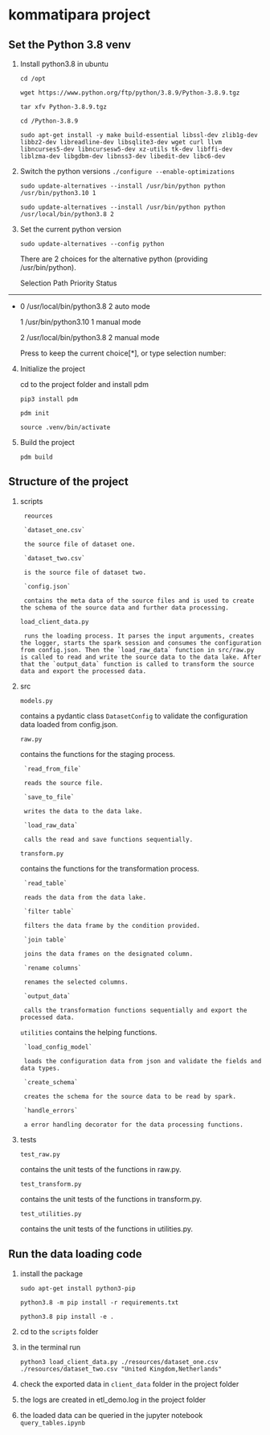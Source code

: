 # kommatipara project
## Set the Python 3.8 venv
1. Install python3.8 in ubuntu

    `cd /opt`

    `wget https://www.python.org/ftp/python/3.8.9/Python-3.8.9.tgz`

    `tar xfv Python-3.8.9.tgz`

    `cd /Python-3.8.9`

    `sudo apt-get install -y make build-essential libssl-dev zlib1g-dev libbz2-dev libreadline-dev libsqlite3-dev wget curl llvm libncurses5-dev libncursesw5-dev xz-utils tk-dev libffi-dev liblzma-dev libgdbm-dev libnss3-dev libedit-dev libc6-dev`

2. Switch the python versions
    `./configure --enable-optimizations`

    `sudo update-alternatives --install /usr/bin/python python /usr/bin/python3.10 1`

    `sudo update-alternatives --install /usr/bin/python python /usr/local/bin/python3.8 2`

3. Set the current python version

    `sudo update-alternatives --config python`

    There are 2 choices for the alternative python (providing /usr/bin/python).

    Selection    Path                      Priority   Status

------------------------------------------------------------

* 0            /usr/local/bin/python3.8   2         auto mode

  1            /usr/bin/python3.10        1         manual mode

  2            /usr/local/bin/python3.8   2         manual mode

    Press <enter> to keep the current choice[*], or type selection number:

4. Initialize the project

    cd to the project folder and install pdm 

    `pip3 install pdm`

    `pdm init`

    `source .venv/bin/activate`

5. Build the project

    `pdm build`

## Structure of the project
1. scripts
    
        reources

        `dataset_one.csv`
        
        the source file of dataset one.

        `dataset_two.csv`
        
        is the source file of dataset two.

        `config.json`
        
        contains the meta data of the source files and is used to create the schema of the source data and further data processing.

    `load_client_data.py` 
    
        runs the loading process. It parses the input arguments, creates the logger, starts the spark session and consumes the configuration from config.json. Then the `load_raw_data` function in src/raw.py is called to read and write the source data to the data lake. After that the `output_data` function is called to transform the source data and export the processed data.    

2. src

    `models.py`

    contains a pydantic class `DatasetConfig` to validate the configuration data loaded from config.json.

    `raw.py`

    contains the functions for the staging process.
    
        `read_from_file` 
        
        reads the source file.
        
        `save_to_file` 
        
        writes the data to the data lake.
        
        `load_raw_data` 
        
        calls the read and save functions sequentially.

    `transform.py`

    contains the functions for the transformation process.

        `read_table`

        reads the data from the data lake.

        `filter table`

        filters the data frame by the condition provided.

        `join table`

        joins the data frames on the designated column.

        `rename columns`

        renames the selected columns.

        `output_data`

        calls the transformation functions sequentially and export the processed data.

    `utilities`
    contains the helping functions.
    
        `load_config_model`

        loads the configuration data from json and validate the fields and data types.

        `create_schema`

        creates the schema for the source data to be read by spark.

        `handle_errors`

        a error handling decorator for the data processing functions.

3. tests

    `test_raw.py`

    contains the unit tests of the functions in raw.py.

    `test_transform.py`

    contains the unit tests of the functions in transform.py.

    `test_utilities.py`

    contains the unit tests of the functions in utilities.py.


## Run the data loading code
1. install the package

    `sudo apt-get install python3-pip`

    `python3.8 -m pip install -r requirements.txt`

    `python3.8 pip install -e .`

2. cd to the `scripts` folder

3. in the terminal run

    `python3 load_client_data.py ./resources/dataset_one.csv ./resources/dataset_two.csv "United Kingdom,Netherlands"`

4. check the exported data in `client_data` folder in the project folder

5. the logs are created in etl_demo.log in the project folder

6. the loaded data can be queried in the jupyter notebook `query_tables.ipynb`